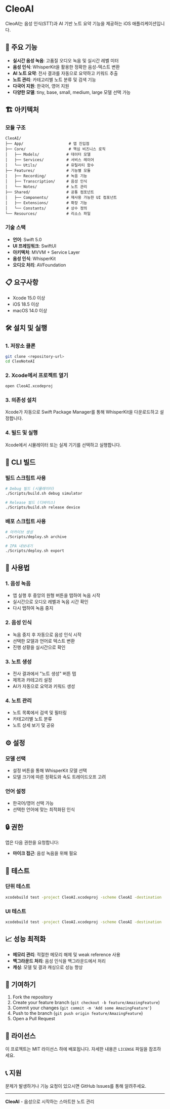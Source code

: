 # CleoAI

CleoAI는 음성 인식(STT)과 AI 기반 노트 요약 기능을 제공하는 iOS 애플리케이션입니다.

## 🚀 주요 기능

- **실시간 음성 녹음**: 고품질 오디오 녹음 및 실시간 레벨 미터
- **음성 인식**: WhisperKit을 활용한 정확한 음성-텍스트 변환
- **AI 노트 요약**: 전사 결과를 자동으로 요약하고 키워드 추출
- **노트 관리**: 카테고리별 노트 분류 및 검색 기능
- **다국어 지원**: 한국어, 영어 지원
- **다양한 모델**: tiny, base, small, medium, large 모델 선택 가능

## 🏗️ 아키텍처

### 모듈 구조
```
CleoAI/
├── App/                    # 앱 진입점
├── Core/                   # 핵심 비즈니스 로직
│   ├── Models/            # 데이터 모델
│   ├── Services/          # 서비스 레이어
│   └── Utils/             # 유틸리티 함수
├── Features/              # 기능별 모듈
│   ├── Recording/         # 녹음 기능
│   ├── Transcription/     # 음성 인식
│   └── Notes/             # 노트 관리
├── Shared/                # 공통 컴포넌트
│   ├── Components/        # 재사용 가능한 UI 컴포넌트
│   ├── Extensions/        # 확장 기능
│   └── Constants/         # 상수 정의
└── Resources/             # 리소스 파일
```

### 기술 스택
- **언어**: Swift 5.0
- **UI 프레임워크**: SwiftUI
- **아키텍처**: MVVM + Service Layer
- **음성 인식**: WhisperKit
- **오디오 처리**: AVFoundation

## 📋 요구사항

- Xcode 15.0 이상
- iOS 18.5 이상
- macOS 14.0 이상

## 🛠️ 설치 및 실행

### 1. 저장소 클론
```bash
git clone <repository-url>
cd CleoNoteAI
```

### 2. Xcode에서 프로젝트 열기
```bash
open CleoAI.xcodeproj
```

### 3. 의존성 설치
Xcode가 자동으로 Swift Package Manager를 통해 WhisperKit을 다운로드하고 설정합니다.

### 4. 빌드 및 실행
Xcode에서 시뮬레이터 또는 실제 기기를 선택하고 실행합니다.

## 🔧 CLI 빌드

### 빌드 스크립트 사용
```bash
# Debug 빌드 (시뮬레이터)
./Scripts/build.sh debug simulator

# Release 빌드 (디바이스)
./Scripts/build.sh release device
```

### 배포 스크립트 사용
```bash
# 아카이브 생성
./Scripts/deploy.sh archive

# IPA 내보내기
./Scripts/deploy.sh export
```

## 📱 사용법

### 1. 음성 녹음
- 앱 실행 후 중앙의 원형 버튼을 탭하여 녹음 시작
- 실시간으로 오디오 레벨과 녹음 시간 확인
- 다시 탭하여 녹음 중지

### 2. 음성 인식
- 녹음 중지 후 자동으로 음성 인식 시작
- 선택한 모델과 언어로 텍스트 변환
- 진행 상황을 실시간으로 확인

### 3. 노트 생성
- 전사 결과에서 "노트 생성" 버튼 탭
- 제목과 카테고리 설정
- AI가 자동으로 요약과 키워드 생성

### 4. 노트 관리
- 노트 목록에서 검색 및 필터링
- 카테고리별 노트 분류
- 노트 상세 보기 및 공유

## ⚙️ 설정

### 모델 선택
- 설정 버튼을 통해 WhisperKit 모델 선택
- 모델 크기에 따른 정확도와 속도 트레이드오프 고려

### 언어 설정
- 한국어/영어 선택 가능
- 선택한 언어에 맞는 최적화된 인식

## 🔒 권한

앱은 다음 권한을 요청합니다:
- **마이크 접근**: 음성 녹음을 위해 필요

## 🧪 테스트

### 단위 테스트
```bash
xcodebuild test -project CleoAI.xcodeproj -scheme CleoAI -destination 'platform=iOS Simulator,name=iPhone 15'
```

### UI 테스트
```bash
xcodebuild test -project CleoAI.xcodeproj -scheme CleoAI -destination 'platform=iOS Simulator,name=iPhone 15' -only-testing:CleoAIUITests
```

## 📈 성능 최적화

- **메모리 관리**: 적절한 메모리 해제 및 weak reference 사용
- **백그라운드 처리**: 음성 인식을 백그라운드에서 처리
- **캐싱**: 모델 및 결과 캐싱으로 성능 향상

## 🤝 기여하기

1. Fork the repository
2. Create your feature branch (`git checkout -b feature/AmazingFeature`)
3. Commit your changes (`git commit -m 'Add some AmazingFeature'`)
4. Push to the branch (`git push origin feature/AmazingFeature`)
5. Open a Pull Request

## 📄 라이선스

이 프로젝트는 MIT 라이선스 하에 배포됩니다. 자세한 내용은 `LICENSE` 파일을 참조하세요.

## 📞 지원

문제가 발생하거나 기능 요청이 있으시면 GitHub Issues를 통해 알려주세요.

---

**CleoAI** - 음성으로 시작하는 스마트한 노트 관리